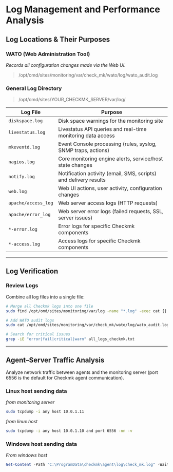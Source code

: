 # Log Management and Performance Analysis

## Log Locations & Their Purposes

### WATO (Web Administration Tool)

_Records all configuration changes made via the Web UI._

> /opt/omd/sites/monitoring/var/check_mk/wato/log/wato_audit.log

### General Log Directory

> /opt/omd/sites/YOUR_CHECKMK_SERVER/var/log/

| Log File            | Purpose                                                          |
| ------------------- | ---------------------------------------------------------------- |
| `diskspace.log`     | Disk space warnings for the monitoring site                      |
| `livestatus.log`    | Livestatus API queries and real-time monitoring data access      |
| `mkeventd.log`      | Event Console processing (rules, syslog, SNMP traps, actions)    |
| `nagios.log`        | Core monitoring engine alerts, service/host state changes        |
| `notify.log`        | Notification activity (email, SMS, scripts) and delivery results |
| `web.log`           | Web UI actions, user activity, configuration changes             |
| `apache/access_log` | Web server access logs (HTTP requests)                           |
| `apache/error_log`  | Web server error logs (failed requests, SSL, server issues)      |
| `*-error.log`       | Error logs for specific Checkmk components                       |
| `*-access.log`      | Access logs for specific Checkmk components                      |

---

## Log Verification

### Review Logs

Combine all log files into a single file:

```bash
# Merge all Checkmk logs into one file
sudo find /opt/omd/sites/monitoring/var/log -name "*.log" -exec cat {} + > all_logs_checkmk.txt

# Add WATO audit logs
sudo cat /opt/omd/sites/monitoring/var/check_mk/wato/log/wato_audit.log >> all_logs_checkmk.txt

# Search for critical issues
grep -iE "error|fail|critical|warn" all_logs_checkmk.txt
```

---

## Agent–Server Traffic Analysis

Analyze network traffic between agents and the monitoring server (port 6556 is the default for Checkmk agent communication).

### Linux host sending data

_from monitoring server_

```bash
sudo tcpdump -i any host 10.0.1.11
```

_from linux host_

```bash
sudo tcpdump -i any host 10.0.1.10 and port 6556 -nn -v
```

### Windows host sending data

_From windows host_

```powershell
Get-Content -Path "C:\ProgramData\checkmk\agent\log\check_mk.log" -Wait -Tail 10
```
